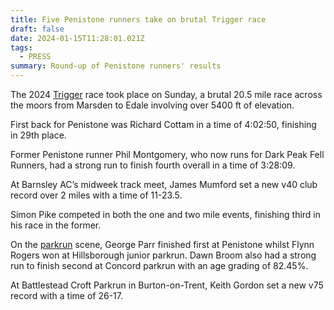 ```yaml
---
title: Five Penistone runners take on brutal Trigger race
draft: false
date: 2024-01-15T11:28:01.021Z
tags:
  - PRESS
summary: Round-up of Penistone runners' results
---
```

The 2024 [Trigger](https://results.pfrac.co.uk/fell-league-2023/trigger) race took place on Sunday, a brutal 20.5 mile race across the moors from Marsden to Edale involving over 5400 ft of elevation.

First back for Penistone was Richard Cottam in a time of 4:02:50, finishing in 29th place.

Former Penistone runner Phil Montgomery, who now runs for Dark Peak Fell Runners, had a strong run to finish fourth overall in a time of 3:28:09.

At Barnsley AC’s midweek track meet, James Mumford set a new v40 club record over 2 miles with a time of 11-23.5.

Simon Pike competed in both the one and two mile events, finishing third in his race in the former.

On the [parkrun](https://results.pfrac.co.uk/parkrun-2024/2024-01-13) scene, George Parr finished first at Penistone whilst Flynn Rogers won at Hillsborough junior parkrun. Dawn Broom also had a strong run to finish second at Concord parkrun with an age grading of 82.45%.

At Battlestead Croft Parkrun in Burton-on-Trent, Keith Gordon set a new v75 record with a time of 26-17.